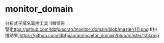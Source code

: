 # monitor_domain
分布式子域名监控工具
![微信告警]https://github.com/ldbfpiaoran/monitor_domain/blob/master/111.png
![扫描结果]https://github.com/ldbfpiaoran/monitor_domain/blob/master/123.png

